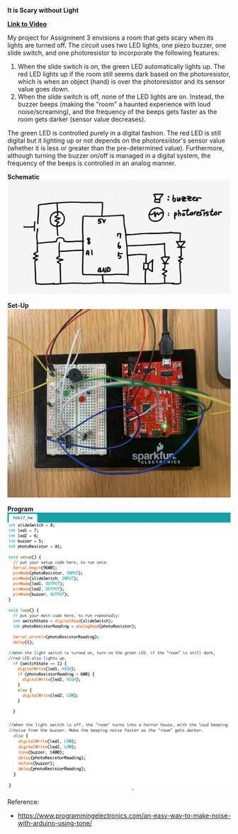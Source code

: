 **It is Scary without Light**

**[Link to Video](https://www.youtube.com/watch?v=lDTf7pZYZvw)**

My project for Assignment 3 envisions a room that gets scary when its lights are turned off. The circuit uses two LED lights, one piezo buzzer, one slide switch, and one photoresistor to incorporate the following features:

1. When the slide switch is on, the green LED automatically lights up. The red LED lights up if the room still seems dark based on the photoresistor, which is when an object (hand) is over the photoresistor and its sensor value goes down.  
2. When the slide switch is off, none of the LED lights are on. Instead, the buzzer beeps (making the "room" a haunted experience with loud noise/screaming), and the frequency of the beeps gets faster as the room gets darker (sensor value decreases).  

The green LED is controlled purely in a digital fashion. The red LED is still digital but it lighting up or not depends on the photoresistor's sensor value (whether it is less or greater than the pre-determined value).
Furthermore, although turning the buzzer on/off is managed in a digital system, the frequency of the beeps is controlled in an analog manner.

**Schematic**
![](Feb18_Schematic.png)

**Set-Up**
![](Feb18_Setup.jpg)

**Program**
![](Feb18_Code1.png)
![](Feb18_Code2.png)

Reference:
- https://www.programmingelectronics.com/an-easy-way-to-make-noise-with-arduino-using-tone/
